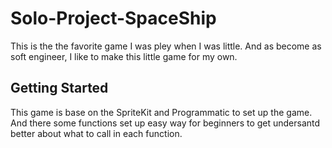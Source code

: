 # Solo-Project-SpaceShip
This is the the favorite game I was pley when I was little. And as become as soft engineer, I like to make this little game for my own.

## Getting Started
This game is base on the SpriteKit and Programmatic to set up the game. And there some functions set up easy way for beginners to get undersantd better about what to call in each function.
